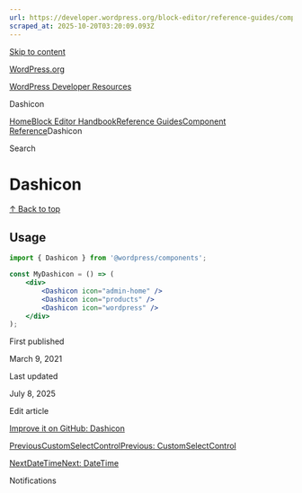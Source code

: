 ```yaml
---
url: https://developer.wordpress.org/block-editor/reference-guides/components/dashicon
scraped_at: 2025-10-20T03:20:09.093Z
---
```


[Skip to content](https://developer.wordpress.org/block-editor/reference-guides/components/dashicon/#wp--skip-link--target)

[WordPress.org](https://wordpress.org/)

[WordPress Developer Resources](https://developer.wordpress.org/)

Dashicon


[Home](https://developer.wordpress.org/)[Block Editor Handbook](https://developer.wordpress.org/block-editor/)[Reference Guides](https://developer.wordpress.org/block-editor/reference-guides/)[Component Reference](https://developer.wordpress.org/block-editor/reference-guides/components/)Dashicon

Search

# Dashicon

[↑ Back to top](https://developer.wordpress.org/block-editor/reference-guides/components/dashicon/#wp--skip-link--target)

## Usage

```jsx
import { Dashicon } from '@wordpress/components';

const MyDashicon = () => (
    <div>
        <Dashicon icon="admin-home" />
        <Dashicon icon="products" />
        <Dashicon icon="wordpress" />
    </div>
);

```

First published

March 9, 2021

Last updated

July 8, 2025

Edit article

[Improve it on GitHub: Dashicon](https://github.com/WordPress/gutenberg/edit/trunk/packages/components/src/dashicon/README.md)

[PreviousCustomSelectControlPrevious: CustomSelectControl](https://developer.wordpress.org/block-editor/reference-guides/components/custom-select-control/)

[NextDateTimeNext: DateTime](https://developer.wordpress.org/block-editor/reference-guides/components/date-time/)

Notifications